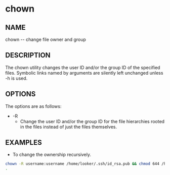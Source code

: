 # chown

## NAME

chown -- change file owner and group

## DESCRIPTION

The chown utility changes the user ID and/or the group ID of the specified files.  Symbolic links named by arguments are silently left unchanged unless -h is used.

## OPTIONS

The options are as follows:

* -R
  * Change the user ID and/or the group ID for the file hierarchies rooted in the files instead of just the files themselves.
  
## EXAMPLES

* To change the ownership recursively.

```bash
chown -R username:username /home/looker/.ssh/id_rsa.pub && chmod 644 /home/looker/.ssh/id_rsa.pub
.
```
